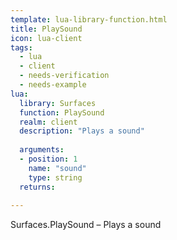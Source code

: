 ```yaml
---
template: lua-library-function.html
title: PlaySound
icon: lua-client
tags:
  - lua
  - client
  - needs-verification
  - needs-example
lua:
  library: Surfaces
  function: PlaySound
  realm: client
  description: "Plays a sound"
  
  arguments:
  - position: 1
    name: "sound"
    type: string
  returns:
    
---
```


<div class="lua__search__keywords">
Surfaces.PlaySound &#x2013; Plays a sound
</div>
